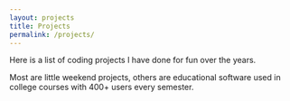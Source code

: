 ```yaml
---
layout: projects
title: Projects
permalink: /projects/
---
```


Here is a list of coding projects I have done for fun over the years.

Most are little weekend projects, others are educational software used in college courses with 400+ users every semester.
